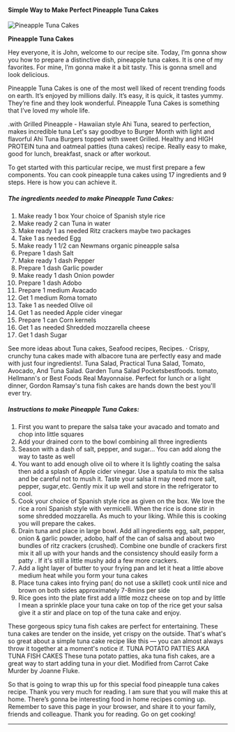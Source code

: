             

#### Simple Way to Make Perfect Pineapple Tuna Cakes

![Pineapple Tuna Cakes](https://img-global.cpcdn.com/recipes/4770728124612608/751x532cq70/pineapple-tuna-cakes-recipe-main-photo.jpg)

**Pineapple Tuna Cakes**

Hey everyone, it is John, welcome to our recipe site. Today, I’m gonna show you how to prepare a distinctive dish, pineapple tuna cakes. It is one of my favorites. For mine, I’m gonna make it a bit tasty. This is gonna smell and look delicious.

Pineapple Tuna Cakes is one of the most well liked of recent trending foods on earth. It’s enjoyed by millions daily. It’s easy, it is quick, it tastes yummy. They’re fine and they look wonderful. Pineapple Tuna Cakes is something that I’ve loved my whole life.

.with Grilled Pineapple - Hawaiian style Ahi Tuna, seared to perfection, makes incredible tuna Let's say goodbye to Burger Month with light and flavorful Ahi Tuna Burgers topped with sweet Grilled. Healthy and HIGH PROTEIN tuna and oatmeal patties (tuna cakes) recipe. Really easy to make, good for lunch, breakfast, snack or after workout.

To get started with this particular recipe, we must first prepare a few components. You can cook pineapple tuna cakes using 17 ingredients and 9 steps. Here is how you can achieve it.

##### The ingredients needed to make Pineapple Tuna Cakes:

1.  Make ready 1 box Your choice of Spanish style rice
2.  Make ready 2 can Tuna in water
3.  Make ready 1 as needed Ritz crackers maybe two packages
4.  Take 1 as needed Egg
5.  Make ready 1 1/2 can Newmans organic pineapple salsa
6.  Prepare 1 dash Salt
7.  Make ready 1 dash Pepper
8.  Prepare 1 dash Garlic powder
9.  Make ready 1 dash Onion powder
10.  Prepare 1 dash Adobo
11.  Prepare 1 medium Avacado
12.  Get 1 medium Roma tomato
13.  Take 1 as needed Olive oil
14.  Get 1 as needed Apple cider vinegar
15.  Prepare 1 can Corn kernels
16.  Get 1 as needed Shredded mozzarella cheese
17.  Get 1 dash Sugar

See more ideas about Tuna cakes, Seafood recipes, Recipes. · Crispy, crunchy tuna cakes made with albacore tuna are perfectly easy and made with just four ingredients!. Tuna Salad, Practical Tuna Salad, Tomato, Avocado, And Tuna Salad. Garden Tuna Salad Pocketsbestfoods. tomato, Hellmann's or Best Foods Real Mayonnaise. Perfect for lunch or a light dinner, Gordon Ramsay's tuna fish cakes are hands down the best you'll ever try.

##### Instructions to make Pineapple Tuna Cakes:

1.  First you want to prepare the salsa take your avacado and tomato and chop into little squares
2.  Add your drained corn to the bowl combining all three ingredients
3.  Season with a dash of salt, pepper, and sugar… You can add along the way to taste as well
4.  You want to add enough olive oil to where it Is lightly coating the salsa then add a splash of Apple cider vinegar. Use a spatula to mix the salsa and be careful not to mush it. Taste your salsa it may need more salt, pepper, sugar,etc. Gently mix it up well and store in the refrigerator to cool.
5.  Cook your choice of Spanish style rice as given on the box. We love the rice a roni Spanish style with vermicelli. When the rice is done stir in some shredded mozzarella. As much to your liking. While this is cooking you will prepare the cakes.
6.  Drain tuna and place in large bowl. Add all ingredients egg, salt, pepper, onion & garlic powder, adobo, half of the can of salsa and about two bundles of ritz crackers (crushed). Combine one bundle of crackers first mix it all up with your hands and the consistency should easily form a patty . If it's still a little mushy add a few more crackers.
7.  Add a light layer of butter to your frying pan and let it heat a little above medium heat while you form your tuna cakes
8.  Place tuna cakes into frying pan( do not use a skillet) cook until nice and brown on both sides approximately 7-8mins per side
9.  Rice goes into the plate first add a little mozz cheese on top and by little I mean a sprinkle place your tuna cake on top of the rice get your salsa give it a stir and place on top of the tuna cake and enjoy.

These gorgeous spicy tuna fish cakes are perfect for entertaining. These tuna cakes are tender on the inside, yet crispy on the outside. That's what's so great about a simple tuna cake recipe like this — you can almost always throw it together at a moment's notice if. TUNA POTATO PATTIES AKA TUNA FISH CAKES These tuna potato patties, aka tuna fish cakes, are a great way to start adding tuna in your diet. Modified from Carrot Cake Murder by Joanne Fluke.

So that is going to wrap this up for this special food pineapple tuna cakes recipe. Thank you very much for reading. I am sure that you will make this at home. There’s gonna be interesting food in home recipes coming up. Remember to save this page in your browser, and share it to your family, friends and colleague. Thank you for reading. Go on get cooking!

* * *